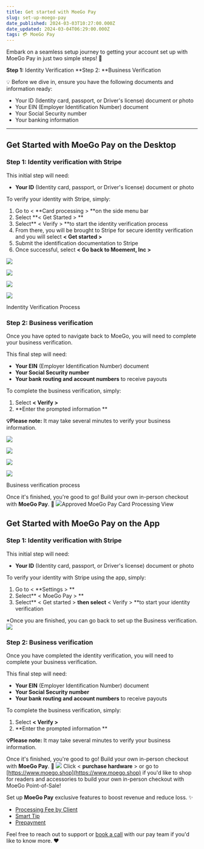 ```yaml
---
title: Get started with MoeGo Pay
slug: set-up-moego-pay
date_published: 2024-03-03T10:27:00.000Z
date_updated: 2024-03-04T06:29:00.000Z
tags: 💳 MoeGo Pay
---
```


Embark on a seamless setup journey to getting your account set up with MoeGo Pay in just two simple steps! 🌟

**Step 1:** Identity Verification
**Step 2: **Business Verification

💡 Before we dive in, ensure you have the following documents and information ready:

- Your ID (Identity card, passport, or Driver's license) document or photo
- Your EIN (Employer Identification Number) document
- Your Social Security number
- Your banking information

---

## Get Started with MoeGo Pay on the Desktop

### Step 1: Identity verification with Stripe

This initial step will need:

- **Your ID** (Identity card, passport, or Driver's license) document or photo 

To verify your identity with Stripe, simply:

1. Go to < **Card processing > **on the side menu bar
2. Select **< Get Started > **
3. Select** < Verify > **to start the identity verification process
4. From there, you will be brought to Stripe for secure identity verification and you will select **< Get started >**
5. Submit the identification documentation to Stripe
6. Once successful, select **< Go back to Moement, Inc >**

![](__GHOST_URL__/content/images/2024/03/CleanShot-2024-03-03-at-22.15.19@2x.png)

![](__GHOST_URL__/content/images/2024/03/CleanShot-2024-03-03-at-22.15.25@2x.png)

![](__GHOST_URL__/content/images/2024/03/CleanShot-2024-03-03-at-22.18.01@2x.png)

![](__GHOST_URL__/content/images/2024/03/CleanShot-2024-03-03-at-22.18.09@2x.png)

Indentity Verification Process

### Step 2: Business verification

Once you have opted to navigate back to MoeGo, you will need to complete your business verification.

This final step will need: 

- **Your EIN** (Employer Identification Number) document
- **Your Social Security number**
- **Your bank routing and account numbers** to receive payouts

To complete the business verification, simply:

1. Select **< Verify >**
2. **Enter the prompted information **

**💡Please note:** It may take several minutes to verify your business information. 

![](__GHOST_URL__/content/images/2024/03/CleanShot-2024-03-03-at-22.22.29@2x.png)

![](__GHOST_URL__/content/images/2024/03/CleanShot-2024-03-03-at-22.22.34@2x.png)

![](__GHOST_URL__/content/images/2024/03/CleanShot-2024-03-03-at-22.22.41@2x.png)

![](__GHOST_URL__/content/images/2024/03/CleanShot-2024-03-03-at-22.22.46@2x.png)

Business verification process

Once it's finished, you're good to go! Build your own in-person checkout with **MoeGo Pay**. 🎉
![](__GHOST_URL__/content/images/2022/11/CleanShot-2022-11-25-at-22.53.16@2x.png)Approved MoeGo Pay Card Processing View
## Get Started with MoeGo Pay on the App

### Step 1: Identity verification with Stripe

This initial step will need:

- **Your ID** (Identity card, passport, or Driver's license) document or photo 

To verify your identity with Stripe using the app, simply:

1. Go to < **Settings > **
2. Select** < MoeGo Pay > **
3. Select** < Get started > **then select** < Verify > **to start your identity verification

*Once you are finished, you can go back to set up the Business verification.
![](__GHOST_URL__/content/images/2023/07/CleanShot-2023-07-31-at-16.18.07.png)
### Step 2: Business verification

Once you have completed the identity verification, you will need to complete your business verification.

This final step will need: 

- **Your EIN** (Employer Identification Number) document
- **Your Social Security number**
- **Your bank routing and account numbers** to receive payouts

To complete the business verification, simply:

1. Select **< Verify >**
2. **Enter the prompted information **

**💡Please note:** It may take several minutes to verify your business information. 

Once it's finished, you're good to go! Build your own in-person checkout with **MoeGo Pay**. 🎉
![](__GHOST_URL__/content/images/2023/07/CleanShot-2023-07-31-at-16.30.18.png)
Click < **purchase hardware** > or go to [https://www.moego.shop](https://www.moego.shop) if you'd like to shop for readers and accessories to build your own in-person checkout with MoeGo Point-of-Sale! 

Set up **MoeGo Pay** exclusive features to boost revenue and reduce loss. ✨
- [Processing Fee by Client](__GHOST_URL__/add-a-convenience-fee-for-credit-card-payments/)
- [Smart Tip](__GHOST_URL__/smart-tip/)
- [Prepayment](__GHOST_URL__/moego-prepayment/)

Feel free to reach out to support or [book a call]( https://learn.moego.pet/meetings/mellie-moego) with our pay team if you'd like to know more. ❤️
